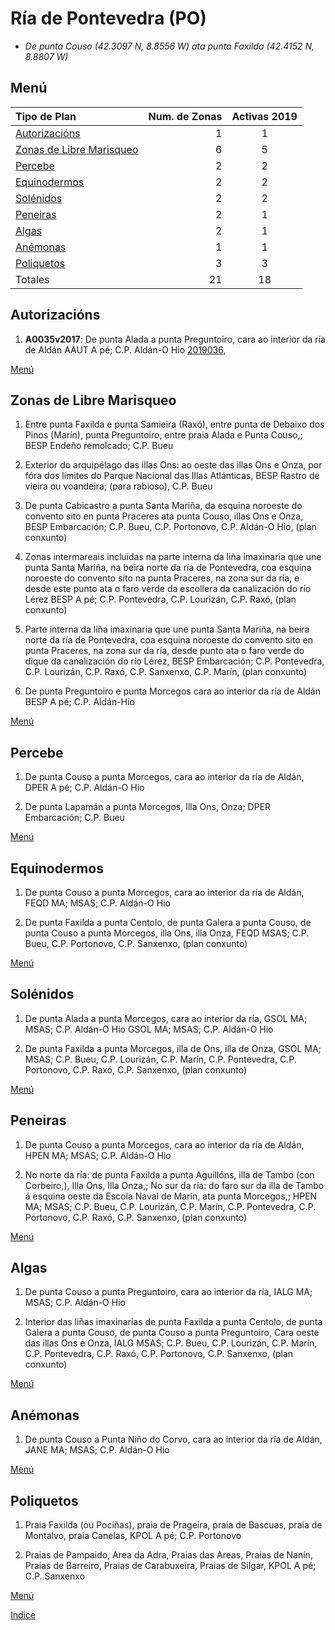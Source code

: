 
# Ría de Pontevedra (PO)

* _De punta Couso (42.3097 N, 8.8556 W) ata punta Faxilda (42.4152 N, 8.8807 W)_

## Menú



|Tipo de Plan | Num. de Zonas| Activas 2019 |
|:------------|--------------:|:-----------:|
|[Autorizacións](#Autorizacións)| 1 | 1 |
|[Zonas de Libre Marisqueo](#Zonas_de_Libre_Marisqueo)| 6 | 5 |
|[Percebe](#Percebe)| 2 | 2 |
|[Equinodermos](#Equinodermos)| 2 | 2 |
|[Solénidos](#Solénidos)| 2 | 2 |
|[Peneiras](#Peneiras)| 2 | 1 |
|[Algas](#Algas)| 2 | 1 |
|[Anémonas](#Anémonas)| 1 | 1 |
|[Poliquetos](#Poliquetos)| 3 | 3 |
|Totales| 21 | 18 |


## Autorizacións


1. __A0035v2017__: De punta Alada a punta Preguntoiro, cara ao interior da ría de Aldán AAUT A pé; C.P. Aldán-O Hio [2019036](https://galirema.wikia.org/es/wiki/Pexma2019AAUT036),

[Menú](#Menú)


## Zonas de Libre Marisqueo


1. Entre punta Faxilda e punta Samieira (Raxó), entre punta de Debaixo dos Pinos (Marín), punta Preguntoiro, entre praia Alada e Punta Couso,; BESP Endeño remolcado; C.P. Bueu

1. Exterior do arquipélago das illas Ons: ao oeste das illas Ons e Onza, por fóra dos límites do Parque Nacional das Illas Atlánticas, BESP Rastro de vieira ou voandeira; (para rabioso), C.P. Bueu

1. De punta Cabicastro a punta Santa Mariña, da esquina noroeste do convento sito en punta Praceres ata punta Couso, illas Ons e Onza, BESP Embarcación; C.P. Bueu, C.P. Portonovo, C.P. Aldán-O Hio, (plan conxunto)

1. Zonas intermareais incluídas na parte interna da liña imaxinaria que une punta Santa Mariña, na beira norte da ría de Pontevedra, coa esquina noroeste do convento sito na punta Praceres, na zona sur da ría, e desde este punto ata o faro verde da escollera da canalización do río Lérez BESP A pé; C.P. Pontevedra, C.P. Lourizán, C.P. Raxó, (plan conxunto)

1. Parte interna da liña imaxinaria que une punta Santa Mariña, na beira norte da ría de Pontevedra, coa esquina noroeste do convento sito en punta Praceres, na zona sur da ría, desde punto ata o faro verde do dique da canalización do río Lérez, BESP Embarcación; C.P. Pontevedra, C.P. Lourizán, C.P. Raxó, C.P. Sanxenxo, C.P. Marín, (plan conxunto)

1. De punta Preguntoiro e punta Morcegos cara ao interior da ría de Aldán BESP A pé; C.P. Aldán-Hío

[Menú](#Menú)


## Percebe

1. De punta Couso a punta Morcegos, cara ao interior da ría de Aldán, DPER A pé; C.P. Aldán-O Hio

1. De punta Lapamán a punta Morcegos, Illa Ons, Onza; DPER Embarcación; C.P. Bueu

[Menú](#Menú)


## Equinodermos


1. De punta Couso a punta Morcegos, cara ao interior da ría de Aldán, FEQD MA; MSAS; C.P. Aldán-O Hio

1. De punta Faxilda a punta Centolo, de punta Galera a punta Couso, de punta Couso a punta Morcegos, illa Ons, illa Onza, FEQD MSAS; C.P. Bueu, C.P. Portonovo, C.P. Sanxenxo, (plan conxunto)

[Menú](#Menú)


## Solénidos


1. De punta Alada a punta Morcegos, cara ao interior da ría, GSOL MA; MSAS; C.P. Aldán-O Hio GSOL MA; MSAS; C.P. Aldán-O Hio

1. De punta Faxilda a punta Morcegos, illa de Ons, illa de Onza, GSOL MA; MSAS; C.P. Bueu, C.P. Lourizán, C.P. Marín, C.P. Pontevedra, C.P. Portonovo, C.P. Raxó, C.P. Sanxenxo, (plan conxunto)

[Menú](#Menú)


## Peneiras


1. De punta Couso a punta Morcegos, cara ao interior da ría de Aldán, HPEN MA; MSAS; C.P. Aldán-O Hio

1. No norte da ría: de punta Faxilda a punta Aguillóns, illa de Tambo (con Corbeiro,), Illa Ons, Illa Onza,; No sur da ría: do faro sur da illa de Tambo á esquina oeste da Escola Naval de Marín, ata punta Morcegos,; HPEN MA; MSAS; C.P. Bueu, C.P. Lourizán, C.P. Marín, C.P. Pontevedra, C.P. Portonovo, C.P. Raxó, C.P. Sanxenxo, (plan conxunto)

[Menú](#Menú)


## Algas


1. De punta Couso a punta Preguntoiro, cara ao interior da ría, IALG MA; MSAS; C.P. Aldán-O Hio

1. Interior das liñas imaxinarias de punta Faxilda a punta Centolo, de punta Galera a punta Couso, de punta Couso a punta Preguntoiro, Cara oeste das illas Ons e Onza, IALG MSAS; C.P. Bueu, C.P. Lourizán, C.P. Marín, C.P. Pontevedra, C.P. Raxó, C.P. Portonovo, C.P. Sanxenxo, (plan conxunto)

[Menú](#Menú)


## Anémonas


1. De punta Couso a Punta Niño do Corvo, cara ao interior da ría de Aldán, JANE MA; MSAS; C.P. Aldán-O Hio

[Menú](#Menú)


## Poliquetos


1. Praia Faxilda (ou Pociñas), praia de Prageira, praia de Bascuas, praia de Montalvo, praia Canelas, KPOL A pé; C.P. Portonovo

1. Praias de Pampaido, Area da Adra, Praias das Areas, Praias de Nanín, Praias de Barreiro, Praias de Carabuxeira, Praias de Silgar, KPOL A pé; C.P. Sanxenxo

[Menú](#Menú)



[Indice](indicesZonasProduccion.md)




 [Sigremar]: https://goo.gl/glKrkM
 [plans anuais de explotación]: http://goo.gl/4k6J1

